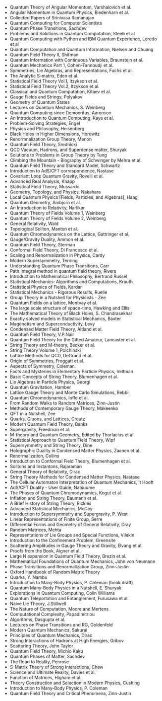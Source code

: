 <ul>
                <li><a target="_blank" href="https://github.com/rgjha/PhysicsBooks/blob/master/ang1.pdf" style="text-decoration:none;"> Quantum Theory of Angular Momentum, Varshalovich et al.  </a></li>
                <li><a target="_blank" href="https://github.com/rgjha/PhysicsBooks/blob/master/bie.pdf" style="text-decoration:none;"> Angular Momentum in Quantum Physics, Biedenharn et al.  </a></li>
                <li><a target="_blank" href="https://github.com/rgjha/PhysicsBooks/blob/master/sr.pdf" style="text-decoration:none;"> Collected Papers of Srinivasa Ramanujan  </a></li>
                <li><a target="_blank" href="https://github.com/rgjha/PhysicsBooks/blob/master/man.pdf" style="text-decoration:none;"> Quantum Computing for Computer Scientists  </a></li>
                <li><a target="_blank" href="https://github.com/rgjha/PhysicsBooks/blob/master/qpt.pdf" style="text-decoration:none;"> Quantum Phase Transitions, Sachdev </a></li>
                <li><a target="_blank" href="https://github.com/rgjha/PhysicsBooks/blob/master/ps.pdf" style="text-decoration:none;"> Problems and Solutions in Quantum Computation, Steeb et al </a></li>
                <li><a target="_blank" href="https://github.com/rgjha/PhysicsBooks/blob/master/qc1.pdf" style="text-decoration:none;"> Quantum Computing with Python and IBM Quantum Experience, Loredo et al </a></li>
                <li><a target="_blank" href="https://github.com/rgjha/PhysicsBooks/blob/master/nc.pdf" style="text-decoration:none;"> Quantum Computation and Quantum Information, Nielsen and Chuang </a></li>
                <li><a target="_blank" href="https://github.com/rgjha/PhysicsBooks/blob/master/qft2.pdf" style="text-decoration:none;"> Quantum Field Theory II, Shifman </a></li>
                <li><a target="_blank" href="https://github.com/rgjha/PhysicsBooks/blob/master/qccv.pdf" style="text-decoration:none;"> Quantum Information with Continuous Variables, Braunstein et al. </a></li>
                <li><a target="_blank" href="https://github.com/rgjha/PhysicsBooks/blob/master/qm1.pdf" style="text-decoration:none;"> Quantum Mechanics Part 1, Cohen-Tannoudji et al. </a></li>
                <li><a target="_blank" href="https://github.com/rgjha/PhysicsBooks/blob/master/lie1.pdf" style="text-decoration:none;"> Symmetries, Lie Algebras, and Representations, Fuchs et al. </a></li>
                <li><a target="_blank" href="https://github.com/rgjha/PhysicsBooks/blob/master/seden.pdf" style="text-decoration:none;"> The Analytic S-matrix, Eden et al. </a></li>
                <li><a target="_blank" href="https://github.com/rgjha/PhysicsBooks/blob/master/vol1.pdf" style="text-decoration:none;"> Statistical Field Theory Vol.1, Itzykson et al. </a></li>
                <li><a target="_blank" href="https://github.com/rgjha/PhysicsBooks/blob/master/vol2.pdf" style="text-decoration:none;"> Statistical Field Theory Vol.2, Itzykson et al. </a></li>
                <li><a target="_blank" href="https://github.com/rgjha/PhysicsBooks/blob/master/qc_kit.pdf" style="text-decoration:none;"> Classical and Quantum Computation, Kitaev et al. </a></li>
                <li><a target="_blank" href="https://github.com/rgjha/PhysicsBooks/blob/master/gfs.pdf" style="text-decoration:none;"> Gauge Fields and Strings, Polyakov </a></li>
                <li><a target="_blank" href="https://github.com/rgjha/PhysicsBooks/blob/master/gqs.pdf" style="text-decoration:none;"> Geometry of Quantum States </a></li>
                <li><a target="_blank" href="https://github.com/rgjha/PhysicsBooks/blob/master/qm_wein.pdf" style="text-decoration:none;"> Lectures on Quantum Mechanics, S. Weinberg </a></li>
                <li><a target="_blank" href="https://github.com/rgjha/PhysicsBooks/blob/master/qc_sa.pdf" style="text-decoration:none;"> Quantum Computing since Democritus, Aaronson </a></li>
                <li><a target="_blank" href="https://github.com/rgjha/PhysicsBooks/blob/master/kaye.pdf" style="text-decoration:none;"> An Introduction to Quantum Computing, Kaye et al. </a></li>
                <li><a target="_blank" href="https://github.com/rgjha/PhysicsBooks/blob/master/engel.pdf" style="text-decoration:none;"> Problem-Solving Strategies, Engel </a></li>
                <li><a target="_blank" href="https://github.com/rgjha/PhysicsBooks/blob/master/heisenberg.pdf" style="text-decoration:none;"> Physics and Philosophy, Heisenberg </a></li>
                <li><a target="_blank" href="https://github.com/rgjha/PhysicsBooks/blob/master/horowitz.pdf" style="text-decoration:none;"> Black Holes in Higher Dimensions, Horowitz </a></li>
                <li><a target="_blank" href="https://github.com/rgjha/PhysicsBooks/blob/master/menon.pdf" style="text-decoration:none;"> Renormnalization Group Theory, Menon </a></li>
                <li><a target="_blank" href="https://github.com/rgjha/PhysicsBooks/blob/master/qft_sred.pdf" style="text-decoration:none;"> Quantum Field Theory, Srednicki </a></li>
                <li><a target="_blank" href="https://github.com/rgjha/PhysicsBooks/blob/master/shuryak.pdf" style="text-decoration:none;"> QCD Vacuum, Hadrons, and Superdense matter, Shuryak </a></li>
                <li><a target="_blank" href="https://github.com/rgjha/PhysicsBooks/blob/master/tung.pdf" style="text-decoration:none;"> Solutions to Problems in Group Theory by Tung </a></li>
                <li><a target="_blank" href="https://github.com/rgjha/PhysicsBooks/blob/master/ctm.pdf" style="text-decoration:none;"> Climbing the Mountain - Biography of Schwinger by Mehra et al. </a></li>
                <li><a target="_blank" href="https://github.com/rgjha/PhysicsBooks/blob/master/qft_sm.pdf" style="text-decoration:none;"> Quantum Field Theory and Standard Model, Schwartz </a></li>
                <li><a target="_blank" href="https://github.com/rgjha/PhysicsBooks/blob/master/adscft1.pdf" style="text-decoration:none;"> Introduction to AdS/CFT correspondence, Nastase </a></li>
                <li><a target="_blank" href="https://github.com/rgjha/PhysicsBooks/blob/master/clqg.pdf" style="text-decoration:none;"> Covariant Loop Quantum Gravity, Rovelli et al. </a></li>
                <li><a target="_blank" href="https://github.com/rgjha/PhysicsBooks/blob/master/knapp.pdf" style="text-decoration:none;"> Advanced Real Analysis, Knapp </a></li>
                <li><a target="_blank" href="https://github.com/rgjha/PhysicsBooks/blob/master/mussardo.pdf" style="text-decoration:none;"> Statistical Field Theory, Mussardo  </a></li>
                <li><a target="_blank" href="https://github.com/rgjha/PhysicsBooks/blob/master/gtop.pdf" style="text-decoration:none;"> Geometry, Topology, and Physics, Nakahara  </a></li>
                <li><a target="_blank" href="https://github.com/rgjha/PhysicsBooks/blob/master/localQP.pdf" style="text-decoration:none;"> Local Quantum Physics [Fields, Particles, and Algebras], Haag   </a></li>
                <li><a target="_blank" href="https://github.com/rgjha/PhysicsBooks/blob/master/quantumgeo.pdf" style="text-decoration:none;"> Quantum Geometry, Ambjorn et al.   </a></li>
                <li><a target="_blank" href="https://github.com/rgjha/PhysicsBooks/blob/master/narlikar.pdf" style="text-decoration:none;"> An Introduction to Relativity, Narlikar   </a></li>
                <li><a target="_blank" href="https://github.com/rgjha/PhysicsBooks/blob/master/qtf1.pdf" style="text-decoration:none;"> Quantum Theory of Fields Volume 1, Weinberg   </a></li>
                <li><a target="_blank" href="https://github.com/rgjha/PhysicsBooks/blob/master/qtf2.pdf" style="text-decoration:none;"> Quantum Theory of Fields Volume 2, Weinberg   </a></li>
                <li><a target="_blank" href="https://github.com/rgjha/PhysicsBooks/blob/master/wald.pdf" style="text-decoration:none;"> General Relativity, Wald   </a></li>
                <li><a target="_blank" href="https://github.com/rgjha/PhysicsBooks/blob/master/manton.pdf" style="text-decoration:none;"> Topological Soliton, Manton et al.   </a></li>
                <li><a target="_blank" href="https://github.com/rgjha/PhysicsBooks/blob/master/gattringer.pdf" style="text-decoration:none;"> Quantum Chromodynamics on the Lattice, Gattringer et al.   </a></li>
                <li><a target="_blank" href="https://github.com/rgjha/PhysicsBooks/blob/master/ggd.pdf" style="text-decoration:none;"> Gauge/Gravity Duality, Ammon et al.   </a></li>
                <li><a target="_blank" href="https://github.com/rgjha/PhysicsBooks/blob/master/sterman.pdf" style="text-decoration:none;"> Quantum Field Theory, Sterman   </a></li>
                <li><a target="_blank" href="https://github.com/rgjha/PhysicsBooks/blob/master/cft1.pdf" style="text-decoration:none;"> Conformal Field Theory, Di Francesco et al.   </a></li>
                <li><a target="_blank" href="https://github.com/rgjha/PhysicsBooks/blob/master/cardy.pdf" style="text-decoration:none;"> Scaling and Renormalization in Physics, Cardy   </a></li>
                <li><a target="_blank" href="https://github.com/rgjha/PhysicsBooks/blob/master/terning.pdf" style="text-decoration:none;"> Modern Supersymmetry, Terning   </a></li>
                <li><a target="_blank" href="https://github.com/rgjha/PhysicsBooks/blob/master/qpt_carr.pdf" style="text-decoration:none;"> Understanding Quantum Phase Transitions, Carr   </a></li>
                <li><a target="_blank" href="https://github.com/rgjha/PhysicsBooks/blob/master/pi_rivers.pdf" style="text-decoration:none;"> Path Integral method in quantum field theory, Rivers  </a></li>
                <li><a target="_blank" href="https://github.com/rgjha/PhysicsBooks/blob/master/brussel.pdf" style="text-decoration:none;"> Introduction to Mathematical Philosophy, Bertrand Russel  </a></li>
                <li><a target="_blank" href="https://github.com/rgjha/PhysicsBooks/blob/master/krauth.pdf" style="text-decoration:none;"> Statistical Mechanics: Algorithms and Computations, Krauth </a></li>
                <li><a target="_blank" href="https://github.com/rgjha/PhysicsBooks/blob/master/kardar.pdf" style="text-decoration:none;"> Statistical Physics of Fields, Kardar </a></li>
                <li><a target="_blank" href="https://github.com/rgjha/PhysicsBooks/blob/master/ruelle.pdf" style="text-decoration:none;"> Statistical Mechanics - Rigorous Results, Ruelle </a></li>
                <li><a target="_blank" href="https://github.com/rgjha/PhysicsBooks/blob/master/gt_zee.pdf" style="text-decoration:none;"> Group Theory in a Nutshell for Physicists - Zee </a></li>
                <li><a target="_blank" href="https://github.com/rgjha/PhysicsBooks/blob/master/qft_mm.pdf" style="text-decoration:none;"> Quantum Fields on a lattice, Montvay et al. </a></li>
                <li><a target="_blank" href="https://github.com/rgjha/PhysicsBooks/blob/master/lss_he.pdf" style="text-decoration:none;"> The large scale structure of space-time, Hawking and Ellis </a></li>
                <li><a target="_blank" href="https://github.com/rgjha/PhysicsBooks/blob/master/blackholes_sc.pdf" style="text-decoration:none;"> The Mathematical Theory of Black Holes, S. Chandrasekhar </a></li>
                <li><a target="_blank" href="https://github.com/rgjha/PhysicsBooks/blob/master/baxter.pdf" style="text-decoration:none;"> Exactly solved models in Statistical Mechanics, Baxter </a></li>
                <li><a target="_blank" href="https://github.com/rgjha/PhysicsBooks/blob/master/msc_levy.pdf" style="text-decoration:none;"> Magenetism and Superconductivity, Levy </a></li>
                <li><a target="_blank" href="https://github.com/rgjha/PhysicsBooks/blob/master/altland.pdf" style="text-decoration:none;"> Condensed Matter Field Theory, Altland et al. </a></li>
                <li><a target="_blank" href="https://github.com/rgjha/PhysicsBooks/blob/master/qft_nair.pdf" style="text-decoration:none;"> Quantum Field Theory, V.P.Nair </a></li>
                <li><a target="_blank" href="https://github.com/rgjha/PhysicsBooks/blob/master/qft_ga.pdf" style="text-decoration:none;"> Quantum Field Theory for the Gifted Amateur, Lancaster et al. </a></li>
                <li><a target="_blank" href="https://github.com/rgjha/PhysicsBooks/blob/master/becker_st.pdf" style="text-decoration:none;"> String Theory and M-theory, Becker et al. </a></li>
                <li><a target="_blank" href="https://github.com/rgjha/PhysicsBooks/blob/master/st_vol1.pdf" style="text-decoration:none;"> String Theory Volume 1, Polchinski </a></li>
                <li><a target="_blank" href="https://github.com/rgjha/PhysicsBooks/blob/master/degrand.pdf" style="text-decoration:none;"> Lattice Methods for QCD, DeGrand et al. </a></li>
                <li><a target="_blank" href="https://github.com/rgjha/PhysicsBooks/blob/master/froggatt.pdf" style="text-decoration:none;"> Origin of Symmetries, Froggatt et al. </a></li>
                <li><a target="_blank" href="https://github.com/rgjha/PhysicsBooks/blob/master/coleman.pdf" style="text-decoration:none;"> Aspects of Symmetry, Coleman. </a></li>
                <li><a target="_blank" href="https://github.com/rgjha/PhysicsBooks/blob/master/veltman.pdf" style="text-decoration:none;"> Facts and Mysteries in Elementary Particle Physics, Veltman </a></li>
                <li><a target="_blank" href="https://github.com/rgjha/PhysicsBooks/blob/master/blumenhagen.pdf" style="text-decoration:none;"> Basic Concepts of String Theory, Blumenhagen et al. </a></li>
                <li><a target="_blank" href="https://github.com/rgjha/PhysicsBooks/blob/master/georgi.pdf" style="text-decoration:none;"> Lie Algebras in Particle Physics, Georgi </a></li>
                <li><a target="_blank" href="https://github.com/rgjha/PhysicsBooks/blob/master/hamber.pdf" style="text-decoration:none;"> Quantum Gravitation, Hamber </a></li>
                <li><a target="_blank" href="https://github.com/rgjha/PhysicsBooks/blob/master/rebbi.pdf" style="text-decoration:none;"> Lattice Gauge Theory and Monte Carlo Simulations, Rebbi </a></li>
                <li><a target="_blank" href="https://github.com/rgjha/PhysicsBooks/blob/master/ioffe.pdf" style="text-decoration:none;"> Quantum Chromodynamics, Ioffe et al. </a></li>
                <li><a target="_blank" href="https://github.com/rgjha/PhysicsBooks/blob/master/zinn-justin.pdf" style="text-decoration:none;"> From Random Walks to Random Matrices, Zinn-Justin </a></li>
                <li><a target="_blank" href="https://github.com/rgjha/PhysicsBooks/blob/master/makeenko.pdf" style="text-decoration:none;"> Methods of Contemporary Gauge Theory, Makeenko </a></li>
                <li><a target="_blank" href="https://github.com/rgjha/PhysicsBooks/blob/master/qft_zee.pdf" style="text-decoration:none;"> QFT in a Nutshell, Zee</a></li>
                <li><a target="_blank" href="https://github.com/rgjha/PhysicsBooks/blob/master/creutz.pdf" style="text-decoration:none;"> Quarks, Gluons, and Lattices, Creutz </a></li>
                <li><a target="_blank" href="https://github.com/rgjha/PhysicsBooks/blob/master/banks.pdf" style="text-decoration:none;"> Modern Quantum Field Theory, Banks </a></li>
                <li><a target="_blank" href="https://github.com/rgjha/PhysicsBooks/blob/master/freedman.pdf" style="text-decoration:none;"> Supergravity, Freedman et al. </a></li>
                <li><a target="_blank" href="https://github.com/rgjha/PhysicsBooks/blob/master/thorlacius.pdf" style="text-decoration:none;"> M-theory and Quantum Geometry, Edited by Thorlacius et al. </a></li>
                <li><a target="_blank" href="https://github.com/rgjha/PhysicsBooks/blob/master/wipf.pdf" style="text-decoration:none;"> Statistical Approach to Quantum Field Theory, Wipf </a></li>
                <li><a target="_blank" href="https://github.com/rgjha/PhysicsBooks/blob/master/dine.pdf" style="text-decoration:none;"> Supersymmetry and String Theory, Dine </a></li>
                <li><a target="_blank" href="https://github.com/rgjha/PhysicsBooks/blob/master/zaanen.pdf" style="text-decoration:none;"> Holographic Duality in Condensed Matter Physics, Zaanen et al. </a></li>
                <li><a target="_blank" href="https://github.com/rgjha/PhysicsBooks/blob/master/collins.pdf" style="text-decoration:none;"> Renormalization, Collins </a></li>
                <li><a target="_blank" href="https://github.com/rgjha/PhysicsBooks/blob/master/cft_blumenhagen.pdf" style="text-decoration:none;"> Introduction to Conformal Field Theory, Blumenhagen et al. </a></li>
                <li><a target="_blank" href="https://github.com/rgjha/PhysicsBooks/blob/master/rajaraman.pdf" style="text-decoration:none;"> Solitons and Instantons, Rajaraman </a></li>
                <li><a target="_blank" href="https://github.com/rgjha/PhysicsBooks/blob/master/dirac.pdf" style="text-decoration:none;"> General Theory of Relativity, Dirac </a></li>
                <li><a target="_blank" href="https://github.com/rgjha/PhysicsBooks/blob/master/nastase1.pdf" style="text-decoration:none;"> String Theory Methods for Condensed Matter Physics, Nastase </a></li>
                <li><a target="_blank" href="https://github.com/rgjha/PhysicsBooks/blob/master/thooft.pdf" style="text-decoration:none;"> The Cellular Automaton Interpretation of Quantum Mechanics, 't Hooft </a></li>
                <li><a target="_blank" href="https://github.com/rgjha/PhysicsBooks/blob/master/natsuume.pdf" style="text-decoration:none;"> AdS/CFT Duality - User Guide, Natsuume </a></li>
                <li><a target="_blank" href="https://github.com/rgjha/PhysicsBooks/blob/master/kogut.pdf" style="text-decoration:none;"> The Phases of Quantum Chromodynamics, Kogut et al.  </a></li>
                <li><a target="_blank" href="https://github.com/rgjha/PhysicsBooks/blob/master/baumann.pdf" style="text-decoration:none;"> Inflation and String Theory, Baumann et al. </a></li>
                <li><a target="_blank" href="https://github.com/rgjha/PhysicsBooks/blob/master/rickles.pdf" style="text-decoration:none;"> A Brief History of String Theory, Rickles </a></li>
                <li><a target="_blank" href="https://github.com/rgjha/PhysicsBooks/blob/master/mccoy.pdf" style="text-decoration:none;"> Advanced Statistical Mechanics, McCoy </a></li>
                <li><a target="_blank" href="https://github.com/rgjha/PhysicsBooks/blob/master/west.pdf" style="text-decoration:none;"> Introduction to Supersymmetry and Supergravity, P. West </a></li>
                <li><a target="_blank" href="https://github.com/rgjha/PhysicsBooks/blob/master/serre.pdf" style="text-decoration:none;"> Linear Representations of Finite Group, Serre </a></li>
                <li><a target="_blank" href="https://github.com/rgjha/PhysicsBooks/blob/master/dray.pdf" style="text-decoration:none;"> Differential Forms and Geometry of General Relativity, Dray </a></li>
                <li><a target="_blank" href="https://github.com/rgjha/PhysicsBooks/blob/master/mehta.pdf" style="text-decoration:none;"> Random Matrices, Mehta </a></li>
                <li><a target="_blank" href="https://github.com/rgjha/PhysicsBooks/blob/master/vilekin.pdf" style="text-decoration:none;"> Representations of Lie Groups and Special Functions, Vilekin </a></li>
                <li><a target="_blank" href="https://github.com/rgjha/PhysicsBooks/blob/master/greensite.pdf" style="text-decoration:none;"> Introduction to the Confinement Problem, Greensite </a></li>
                <li><a target="_blank" href="https://github.com/rgjha/PhysicsBooks/blob/master/elvang.pdf" style="text-decoration:none;"> Scattering Amplitudes in Gauge Theory and Gravity, Elvang et al. </a></li>
                <li><a target="_blank" href="https://github.com/rgjha/PhysicsBooks/blob/master/Aigner.pdf" style="text-decoration:none;"> Proofs from the Book, Aigner et al. </a></li>
                <li><a target="_blank" href="https://github.com/rgjha/PhysicsBooks/blob/master/brezin.pdf" style="text-decoration:none;"> Large N expansion in Quantum Field Theory, Brezin et al. </a></li>
                <li><a target="_blank" href="https://github.com/rgjha/PhysicsBooks/blob/master/vonNeumann.pdf" style="text-decoration:none;"> Mathematical Foundations of Quantum Mechanics, John von Neumann </a></li>
                <li><a target="_blank" href="https://github.com/rgjha/PhysicsBooks/blob/master/pt_rg_zinn.pdf" style="text-decoration:none;"> Phase Transitions and Renormalization Group, Zinn-Justin </a></li>
                <li><a target="_blank" href="https://github.com/rgjha/PhysicsBooks/blob/master/handbook_rmt.pdf" style="text-decoration:none;"> Oxford Handbook of Random Matrix Theory </a></li>
                <li><a target="_blank" href="https://github.com/rgjha/PhysicsBooks/blob/master/quarks_nambu.pdf" style="text-decoration:none;"> Quarks, Y. Nambu </a></li>
                <li><a target="_blank" href="https://github.com/rgjha/PhysicsBooks/blob/master/coleman_mbp.pdf" style="text-decoration:none;"> Introduction to Many-Body Physics, P. Coleman (book draft) </a></li>
                <li><a target="_blank" href="https://github.com/rgjha/PhysicsBooks/blob/master/shuryak_qmb.pdf" style="text-decoration:none;"> Quantum Many-Body Physics in a Nutshell, E. Shuryak </a></li>
                <li><a target="_blank" href="https://github.com/rgjha/PhysicsBooks/blob/master/williams.pdf" style="text-decoration:none;"> Explorations in Quantum Computing, Colin Williams </a></li>
                <li><a target="_blank" href="https://github.com/rgjha/PhysicsBooks/blob/master/furusawa.pdf" style="text-decoration:none;"> Quantum Teleportation and Entanglement, Furusawa et al. </a></li>
                <li><a target="_blank" href="https://github.com/rgjha/PhysicsBooks/blob/master/stillwell.pdf" style="text-decoration:none;"> Naive Lie Theory, J.Stillwell </a></li>
                <li><a target="_blank" href="https://github.com/rgjha/PhysicsBooks/blob/master/moore_mertens.pdf" style="text-decoration:none;"> The Nature of Computation, Moore and Mertens </a></li>
                <li><a target="_blank" href="https://github.com/rgjha/PhysicsBooks/blob/master/cc_christos.pdf" style="text-decoration:none;"> Computational Complexity, Papadimitriou </a></li>
                <li><a target="_blank" href="https://github.com/rgjha/PhysicsBooks/blob/master/algo_spv.pdf" style="text-decoration:none;"> Algorithms, Dasgupta et al. </a></li>
                <li><a target="_blank" href="https://github.com/rgjha/PhysicsBooks/blob/master/golden_rg.pdf" style="text-decoration:none;"> Lectures on Phase Transitions and RG, Goldenfeld</a></li>
                <li><a target="_blank" href="https://github.com/rgjha/PhysicsBooks/blob/master/qm_sakurai.pdf" style="text-decoration:none;"> Modern Quantum Mechanics, Sakurai</a></li>
                <li><a target="_blank" href="https://github.com/rgjha/PhysicsBooks/blob/master/dirac_qm.pdf" style="text-decoration:none;"> Principles of Quantum Mechanics, Dirac</a></li>
                <li><a target="_blank" href="https://github.com/rgjha/PhysicsBooks/blob/master/gribov.pdf" style="text-decoration:none;"> Strong Interactions of Hadrons at High Energies, Gribov</a></li>
		<li><a target="_blank" href="https://github.com/rgjha/PhysicsBooks/blob/master/st_taylor.pdf" style="text-decoration:none;"> Scattering Theory, John Taylor</a></li>
		<li><a target="_blank" href="https://github.com/rgjha/PhysicsBooks/blob/master/qft_kaku.pdf" style="text-decoration:none;"> Quantum Field Theory, Michio Kaku</a></li>
		<li><a target="_blank" href="https://github.com/rgjha/PhysicsBooks/blob/master/qpm.pdf" style="text-decoration:none;"> Quantum Phases of Matter, Sachdev </a></li>
		<li><a target="_blank" href="https://github.com/rgjha/PhysicsBooks/blob/master/penrose_rtr.pdf" style="text-decoration:none;"> The Road to Reality, Penrose </a></li>
		<li><a target="_blank" href="https://github.com/rgjha/PhysicsBooks/blob/master/smatrix_chew.pdf" style="text-decoration:none;"> S-Matrix Theory of Strong Interactions, Chew </a></li>
		<li><a target="_blank" href="https://github.com/rgjha/PhysicsBooks/blob/master/saur.pdf" style="text-decoration:none;"> Science and Ultimate Reality, Davies et al.  </a></li>
		<li><a target="_blank" href="https://github.com/rgjha/PhysicsBooks/blob/master/higham.pdf" style="text-decoration:none;"> Function of Matrices, Higham et al. </a></li>
		<li><a target="_blank" href="https://github.com/rgjha/PhysicsBooks/blob/master/cushing.pdf" style="text-decoration:none;"> Theory Construction and Selection in Modern Physics, Cushing  </a></li>
		<li><a target="_blank" href="https://github.com/rgjha/PhysicsBooks/blob/master/mbp_coleman.pdf" style="text-decoration:none;"> Introduction to Many-Body Physics, P. Coleman </a></li>
		<li><a target="_blank" href="https://github.com/rgjha/PhysicsBooks/blob/master/qftcc.pdf" style="text-decoration:none;"> Quantum Field Theory and Critical Phenomena, Zinn-Justin </a></li>
		
</ul>

